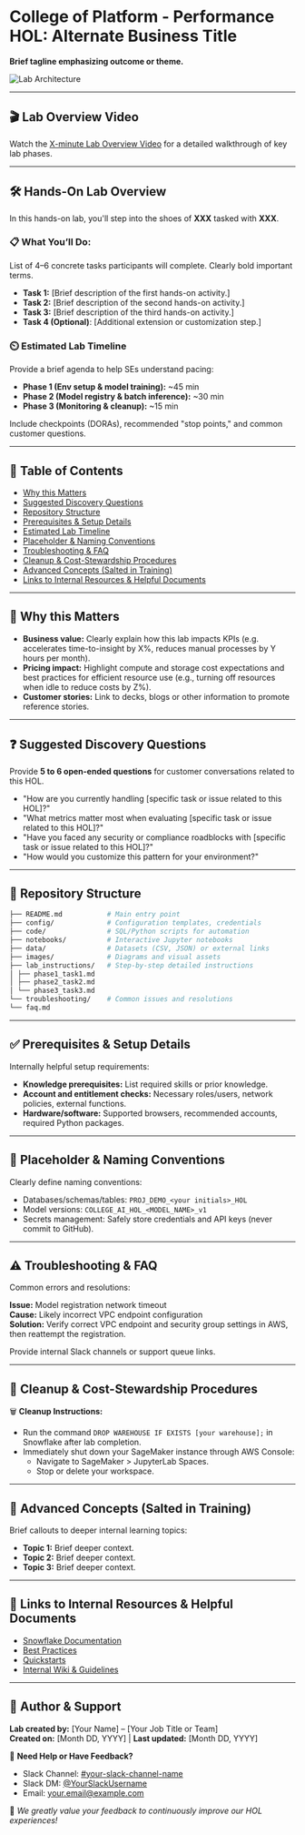 # College of Platform - Performance HOL: Alternate Business Title
**Brief tagline emphasizing outcome or theme.**

![Lab Architecture](images/architecture_diagram.png)

---

## 🎬 Lab Overview Video
Watch the [X-minute Lab Overview Video](overview.mp4) for a detailed walkthrough of key lab phases.

---

## 🛠️ Hands-On Lab Overview

In this hands-on lab, you'll step into the shoes of **XXX** tasked with **XXX**.

### 📋 What You’ll Do:
List of 4–6 concrete tasks participants will complete. Clearly bold important terms.
- **Task 1:** [Brief description of the first hands-on activity.]
- **Task 2:** [Brief description of the second hands-on activity.]
- **Task 3:** [Brief description of the third hands-on activity.]
- **Task 4 (Optional)**: [Additional extension or customization step.]

### ⏲️ Estimated Lab Timeline

Provide a brief agenda to help SEs understand pacing:

- **Phase 1 (Env setup & model training):** ~45 min
- **Phase 2 (Model registry & batch inference):** ~30 min
- **Phase 3 (Monitoring & cleanup):** ~15 min

Include checkpoints (DORAs), recommended "stop points," and common customer questions.
  
---

## 📖 Table of Contents

- [Why this Matters](#why-this-matters)
- [Suggested Discovery Questions](#suggested-discovery-questions)
- [Repository Structure](#repository-structure)
- [Prerequisites & Setup Details](#prerequisites--setup-details)
- [Estimated Lab Timeline](#estimated-lab-timeline)
- [Placeholder & Naming Conventions](#placeholder--naming-conventions)
- [Troubleshooting & FAQ](#troubleshooting--faq)
- [Cleanup & Cost-Stewardship Procedures](#cleanup--cost-stewardship-procedures)
- [Advanced Concepts (Salted in Training)](#advanced-concepts-salted-in-training)
- [Links to Internal Resources & Helpful Documents](#links-to-internal-resources--helpful-documents)

---

## 📌 Why this Matters

- **Business value:** Clearly explain how this lab impacts KPIs (e.g. accelerates time-to-insight by X%, reduces manual processes by Y hours per month).
- **Pricing impact:** Highlight compute and storage cost expectations and best practices for efficient resource use (e.g., turning off resources when idle to reduce costs by Z%).
- **Customer stories:** Link to decks, blogs or other information to promote reference stories.

---

## ❓ Suggested Discovery Questions

Provide **5 to 6 open-ended questions** for customer conversations related to this HOL.

- "How are you currently handling [specific task or issue related to this HOL]?"
- "What metrics matter most when evaluating [specific task or issue related to this HOL]?"
- "Have you faced any security or compliance roadblocks with [specific task or issue related to this HOL]?"
- "How would you customize this pattern for your environment?"

---

## 📂 Repository Structure

```bash
├── README.md           # Main entry point
├── config/             # Configuration templates, credentials
├── code/               # SQL/Python scripts for automation
├── notebooks/          # Interactive Jupyter notebooks
├── data/               # Datasets (CSV, JSON) or external links
├── images/             # Diagrams and visual assets
├── lab_instructions/   # Step-by-step detailed instructions
│ ├── phase1_task1.md
│ ├── phase2_task2.md
│ └── phase3_task3.md
└── troubleshooting/    # Common issues and resolutions
└── faq.md
```
---

## ✅ Prerequisites & Setup Details

Internally helpful setup requirements:

- **Knowledge prerequisites:** List required skills or prior knowledge.
- **Account and entitlement checks:** Necessary roles/users, network policies, external functions.
- **Hardware/software:** Supported browsers, recommended accounts, required Python packages.

---

## 🔖 Placeholder & Naming Conventions

Clearly define naming conventions:

- Databases/schemas/tables: `PROJ_DEMO_<your initials>_HOL`
- Model versions: `COLLEGE_AI_HOL_<MODEL_NAME>_v1`
- Secrets management: Safely store credentials and API keys (never commit to GitHub).

---

## ⚠️ Troubleshooting & FAQ

Common errors and resolutions:

**Issue:** Model registration network timeout  
**Cause:** Likely incorrect VPC endpoint configuration  
**Solution:** Verify correct VPC endpoint and security group settings in AWS, then reattempt the registration.

Provide internal Slack channels or support queue links.

---

## 🧹 Cleanup & Cost-Stewardship Procedures

🗑 **Cleanup Instructions:**
- Run the command `DROP WAREHOUSE IF EXISTS [your warehouse];` in Snowflake after lab completion.
- Immediately shut down your SageMaker instance through AWS Console:
  - Navigate to SageMaker > JupyterLab Spaces.
  - Stop or delete your workspace.

---

## 📘 Advanced Concepts (Salted in Training)

Brief callouts to deeper internal learning topics:

- **Topic 1:** Brief deeper context.
- **Topic 2:** Brief deeper context.
- **Topic 3:** Brief deeper context.

---

## 🔗 Links to Internal Resources & Helpful Documents

- [Snowflake Documentation](#)
- [Best Practices](#)
- [Quickstarts](#)
- [Internal Wiki & Guidelines](#)

---

## 👤 Author & Support

**Lab created by:** [Your Name] – [Your Job Title or Team]  
**Created on:** [Month DD, YYYY] | **Last updated:** [Month DD, YYYY]

💬 **Need Help or Have Feedback?**  
- Slack Channel: [#your-slack-channel-name](https://your-slack-channel-link)  
- Slack DM: [@YourSlackUsername](https://your-direct-slack-profile-link)  
- Email: [your.email@example.com](mailto:your.email@example.com)

🌟 *We greatly value your feedback to continuously improve our HOL experiences!*
